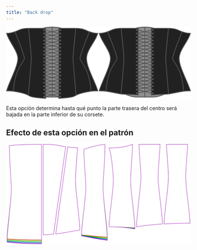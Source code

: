 ```yaml
---
title: "Back drop"
---
```


![La opción de retroceso en la Catedral](./backdrop.svg)

Esta opción determina hasta qué punto la parte trasera del centro será bajada en la parte inferior de su corsete.

## Efecto de esta opción en el patrón

![Esta imagen muestra el efecto de esta opción superponiendo varias variantes que tienen un valor diferente para esta opción](cathrin_backdrop_sample.svg "Efecto de esta opción en el patrón")
